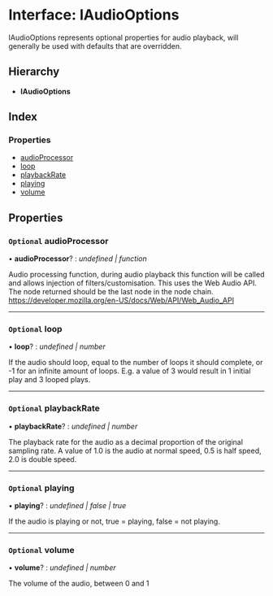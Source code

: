 
# Interface: IAudioOptions

IAudioOptions represents optional properties for audio playback, will
generally be used with defaults that are overridden.

## Hierarchy

* **IAudioOptions**

## Index

### Properties

* [audioProcessor](iaudiooptions.md#optional-audioprocessor)
* [loop](iaudiooptions.md#optional-loop)
* [playbackRate](iaudiooptions.md#optional-playbackrate)
* [playing](iaudiooptions.md#optional-playing)
* [volume](iaudiooptions.md#optional-volume)

## Properties

### `Optional` audioProcessor

• **audioProcessor**? : *undefined | function*

Audio processing function, during audio playback this function will be
called and allows injection of filters/customisation. This uses the Web
Audio API. The node returned should be the last node in the node chain.
https://developer.mozilla.org/en-US/docs/Web/API/Web_Audio_API

___

### `Optional` loop

• **loop**? : *undefined | number*

If the audio should loop, equal to the number of loops it should
complete, or -1 for an infinite amount of loops. E.g. a value of 3 would
result in 1 initial play and 3 looped plays.

___

### `Optional` playbackRate

• **playbackRate**? : *undefined | number*

The playback rate for the audio as a decimal proportion of the original
sampling rate. A value of 1.0 is the audio at normal speed, 0.5 is half
speed, 2.0 is double speed.

___

### `Optional` playing

• **playing**? : *undefined | false | true*

If the audio is playing or not, true = playing, false = not playing.

___

### `Optional` volume

• **volume**? : *undefined | number*

The volume of the audio, between 0 and 1
